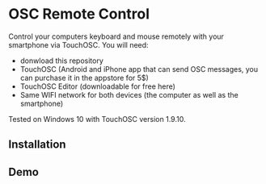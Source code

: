 # OSC Remote Control

Control your computers keyboard and mouse remotely with your smartphone via TouchOSC. You will need:
- donwload this repository
- TouchOSC (Android and iPhone app that can send OSC messages, you can purchase it in the appstore for 5$)
- TouchOSC Editor (downloadable for free here)
- Same WIFI network for both devices (the computer as well as the smartphone)

Tested on Windows 10 with TouchOSC version 1.9.10.

## Installation


## Demo
